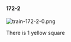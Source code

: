 #### 172-2
![train-172-2-0.png](https://github.com/lil-lab/nlvr/raw/master/nlvr/train/images/36/train-172-2-0.png "train-172-2-0.png")

There is 1 yellow square